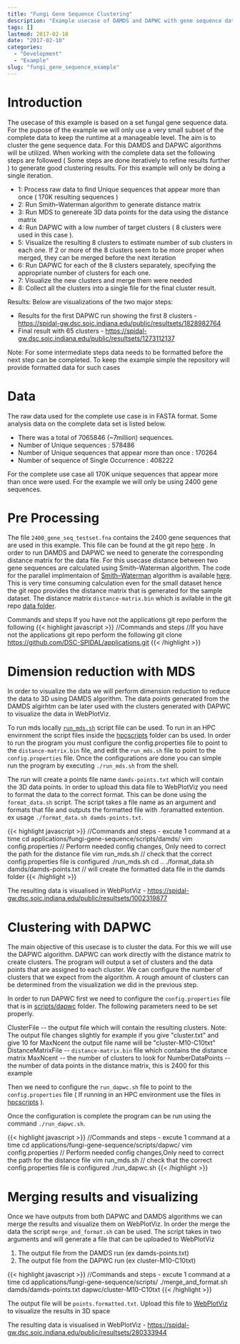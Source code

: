 ```yaml
---
title: "Fungi Gene Sequence Clustering"
description: "Example usecase of DAMDS and DAPWC with gene sequence data for clustering"
tags: []
lastmod: 2017-02-10
date: "2017-02-10"
categories:
  - "Development"
  - "Example"
slug: "fungi_gene_sequence_example"
---
```



# Introduction

 The usecase of this example is based on a set fungal gene sequence data. For the pupose of the example we will only use a very small subset of the complete data to
 keep the runtime at a manageable level. The aim is to cluster the gene sequence data. For this DAMDS and DAPWC algorithms will be utilized. When working with the complete data set the 
 following steps are followed ( Some steps are done iteratively to refine results further ) to generate good clustering results. For this example will only be doing a single iteration.
 
 
 * 1: Process raw data to find Unique sequences that appear more than once ( 170K resulting sequences ) 
 * 2: Run Smith–Waterman algorithm to generate distance matrix
 * 3: Run MDS to genereate 3D data points for the data using the distance matrix
 * 4: Run DAPWC with a low number of target clusters ( 8 clusters were used in this case ). 
 * 5: Visualize the resulting 8 clusters to estimate number of sub clusters in each one. If 2 or more of the 8 clusters seem to be more proper when merged, they can be merged before the next iteration
 * 6: Run DAPWC for each of the 8 clusters separately, specifying the appropriate number of clusters for each one. 
 * 7: Visualize the new clusters and merge them were needed
 * 8: Collect all the clusters into a single file for the final cluster result.
 
 Results: Below are visualizations of the two major steps:
 
 
 * Results for the first DAPWC run showing the first 8 clusters - https://spidal-gw.dsc.soic.indiana.edu/public/resultsets/1828982764 
 * Final result with 65 clusters - https://spidal-gw.dsc.soic.indiana.edu/public/resultsets/1273112137
 
 Note: For some intermediate steps data needs to be formatted before the next step can be completed. To keep the example simple the repository will provide formatted data for such cases

# Data

The raw data used for the complete use case is in FASTA format. Some analysis data on the complete data set is listed below.

   * There was a total of 7065846 (~7million) sequences.
   * Number of Unique sequences : 578486
   * Number of Unique sequences that appear more than once  : 170264
   * Number of sequence of Single Occurrence  : 408222
   
For the complete use case all 170K unique sequences that appear more than once were used. For the example we will only be using 2400 gene sequences.

# Pre Processing

The file `2400_gene_seq_testset.fna` contains the 2400 gene sequences that are used in this example. This file can be found at the git repo [here](https://github.com/DSC-SPIDAL/applications/tree/master/fungi-gene-sequence/data) . In order to run DAMDS and DAPWC we need to
generate the corresponding distance matrix for the data file. For this usecase distance between two gene sequences are calculated using Smith–Waterman algorithm. The code for the parallel implmentaion of [Smith–Waterman](https://github.com/DSC-SPIDAL/csharp/tree/master/SalsaTPL/Salsa.SmithWatermanMS) algorithm is available 
[here](https://github.com/DSC-SPIDAL/csharp/tree/master/SalsaTPL/Salsa.SmithWatermanMS). This is very time consuming calculation even for the small dataset hence the git repo provides the distance matrix that is generated for the sample dataset.
The distance matrix `distance-matrix.bin` which is avilable in the git repo [data folder](https://github.com/DSC-SPIDAL/applications/tree/master/fungi-gene-sequence/data).

Commands and steps
If you have not the applications git repo perform the following
{{< highlight javascript >}}
 //Commands and steps
 //If you have not the applications git repo perform the following
 git clone https://github.com/DSC-SPIDAL/applications.git
{{< /highlight >}}

# Dimension reduction with MDS

In order to visualize the data we will perform dimension reduction to reduce the data to 3D using DAMDS algorithm. The data points generated from the DAMDS algirhtm can be later used with the clusters generated
with DAPWC to visualize the data in WebPlotViz. 

To run mds locally [`run_mds.sh`](https://github.com/DSC-SPIDAL/applications/tree/master/fungi-gene-sequence/scripts/damds) script file can be used. To run in an HPC envirnment the script files inside the [hpcscripts](https://github.com/DSC-SPIDAL/applications/tree/master/fungi-gene-sequence/scripts/damds/hpcscripts) folder can bs used.
In order to run the program you must configure the config.properties file to point to the `distance-matrix.bin` file, and edit the `run_mds.sh` file to point to the `config.properties` file. Once the configurations are
done you can simple run the program by executing `./run_mds.sh` from the shell.

The run will create a points file name `damds-points.txt` which will contain the 3D data points. In order to upload this data file to WebPlotViz you need to format the data to the correct format. This can be
done using the `format_data.sh` script. The script takes a file name as an argument and formats that file and outputs the formatted file with .foramatted extention. ex usage `./format_data.sh damds-points.txt`.

{{< highlight javascript >}}
//Commands and steps - excute 1 command at a time
 cd applications/fungi-gene-sequence/scripts/damds/
 vim config.properties // Perform needed config changes, Only need to correct the path for the distance file
 vim run_mds.sh // check that the correct config.properties file is configured
 ./run_mds.sh
 cd ..
 ./format_data.sh damds/damds-points.txt // will create the formatted data file in the damds folder
{{< /highlight >}}

The resulting data is visualised in WebPlotViz - https://spidal-gw.dsc.soic.indiana.edu/public/resultsets/1002319877

# Clustering with DAPWC

The main objective of this usecase is to cluster the data. For this we will use the DAPWC algorithm. DAPWC can work directly with the distance matrix to create clusters. The program will output a set of clusters
and the data points that are assigned to each cluster. We can configure the number of clusters that we expect from the algorithm. A rough amount of clusters can be determined from the visualization we did in the
previous step. 

In order to run DAPWC first we need to configure the `config.properties` file that is in [scripts/dapwc](https://github.com/DSC-SPIDAL/applications/tree/master/fungi-gene-sequence/scripts/dapwc) folder. The following parameters need to be set properly.

ClusterFile -- the output file which will contain the resulting clusters. Note: The output file changes slightly for example if you give "cluster.txt" and give 10 for MaxNcent the output file name will be "cluster-M10-C10txt"
DistanceMatrixFile -- `distance-matrix.bin` file which contains the distance matrix
MaxNcent -- the number of clusters to look for
NumberDataPoints -- the number of data points in the distance matrix, this is 2400 for this example

Then we need to configure the `run_dapwc.sh` file to point to the `config.properties` file ( If running in an HPC environment use the files in [hpcscripts](https://github.com/DSC-SPIDAL/applications/tree/master/fungi-gene-sequence/scripts/dapwc/hpcscripts) ).

Once the configuration is complete the program can be run using the command `./run_dapwc.sh`. 

{{< highlight javascript >}}
//Commands and steps - excute 1 command at a time
 cd applications/fungi-gene-sequence/scripts/dapwc/
 vim config.properties // Perform needed config changes,Only need to correct the path for the distance file
 vim run_mds.sh // check that the correct config.properties file is configured
 ./run_dapwc.sh
{{< /highlight >}}


# Merging results and visualizing

Once we have outputs from both DAPWC and DAMDS algorithms we can merge the results and visualize them on WebPlotViz. In order the merge the data the script `merge_and_format.sh` can be used. The script takes in 
two arguments and will generate a file that can be uploaded to WebPlotViz

1. The output file from the DAMDS run (ex damds-points.txt)
2. The output file from the DAPWC run (ex cluster-M10-C10txt)

{{< highlight javascript >}}
//Commands and steps - excute 1 command at a time
 cd applications/fungi-gene-sequence/scripts/
 ./merge_and_format.sh damds/damds-points.txt dapwc/cluster-M10-C10txt
{{< /highlight >}}

The output file will be `points.formatted.txt`. Upload this file to [WebPlotViz](https://spidal-gw.dsc.soic.indiana.edu/) to visualize the results in 3D space

The resulting data is visualised in WebPlotViz - https://spidal-gw.dsc.soic.indiana.edu/public/resultsets/280333944





